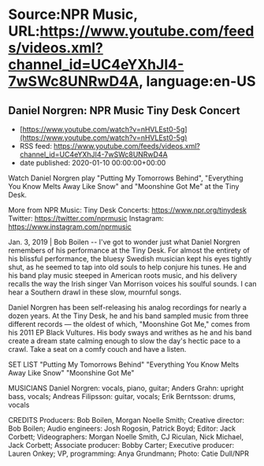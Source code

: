 # Source:NPR Music, URL:https://www.youtube.com/feeds/videos.xml?channel_id=UC4eYXhJI4-7wSWc8UNRwD4A, language:en-US

## Daniel Norgren: NPR Music Tiny Desk Concert
 - [https://www.youtube.com/watch?v=nHVLEst0-5g](https://www.youtube.com/watch?v=nHVLEst0-5g)
 - RSS feed: https://www.youtube.com/feeds/videos.xml?channel_id=UC4eYXhJI4-7wSWc8UNRwD4A
 - date published: 2020-01-10 00:00:00+00:00

Watch Daniel Norgren play "Putting My Tomorrows Behind", "Everything You Know Melts Away Like Snow" and "Moonshine Got Me" at the Tiny Desk.

More from NPR Music: 
Tiny Desk Concerts: https://www.npr.org/tinydesk
Twitter: https://twitter.com/nprmusic
Instagram: https://www.instagram.com/nprmusic


Jan. 3, 2019 | Bob Boilen -- I've got to wonder just what Daniel Norgren remembers of his performance at the Tiny Desk. For almost the entirety of his blissful performance, the bluesy Swedish musician kept his eyes tightly shut, as he seemed to tap into old souls to help conjure his tunes. He and his band play music steeped in American roots music, and his delivery recalls the way the Irish singer Van Morrison voices his soulful sounds. I can hear a Southern drawl in these slow, mournful songs.

Daniel Norgren has been self-releasing his analog recordings for nearly a dozen years. At the Tiny Desk, he and his band sampled music from three different records — the oldest of which, "Moonshine Got Me," comes from his 2011 EP Black Vultures. His body sways and writhes as he and his band create a dream state calming enough to slow the day's hectic pace to a crawl. Take a seat on a comfy couch and have a listen.

SET LIST
"Putting My Tomorrows Behind"
"Everything You Know Melts Away Like Snow"
"Moonshine Got Me"

MUSICIANS
Daniel Norgren: vocals, piano, guitar; Anders Grahn: upright bass, vocals; Andreas Filipsson: guitar, vocals; Erik Berntsson: drums, vocals

CREDITS
Producers: Bob Boilen, Morgan Noelle Smith; Creative director: Bob Boilen; Audio engineers: Josh Rogosin, Patrick Boyd; Editor: Jack Corbett; Videographers: Morgan Noelle Smith, CJ Riculan, Nick Michael, Jack Corbett; Associate producer: Bobby Carter; Executive producer: Lauren Onkey; VP, programming: Anya Grundmann; Photo: Catie Dull/NPR

